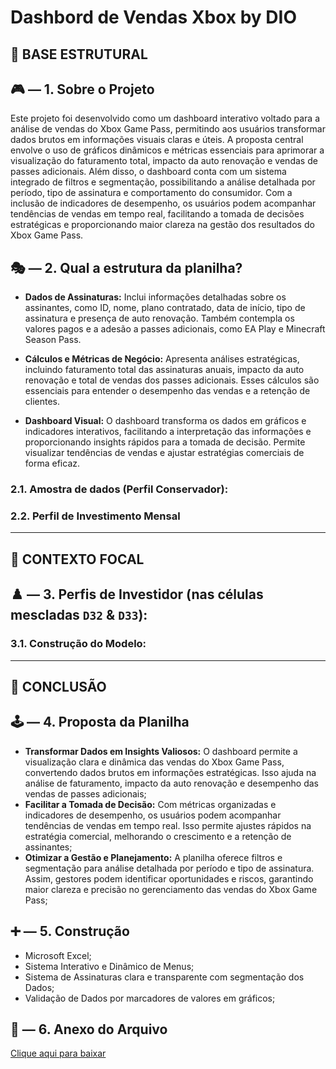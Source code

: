 # Dashbord de Vendas Xbox by DIO

## 🧩 BASE ESTRUTURAL

## 🎮 — 1. Sobre o Projeto

Este projeto foi desenvolvido como um dashboard interativo voltado para a análise de vendas do Xbox Game Pass, permitindo aos usuários transformar dados brutos em informações visuais claras e úteis. A proposta central envolve o uso de gráficos dinâmicos e métricas essenciais para aprimorar a visualização do faturamento total, impacto da auto renovação e vendas de passes adicionais. Além disso, o dashboard conta com um sistema integrado de filtros e segmentação, possibilitando a análise detalhada por período, tipo de assinatura e comportamento do consumidor. Com a inclusão de indicadores de desempenho, os usuários podem acompanhar tendências de vendas em tempo real, facilitando a tomada de decisões estratégicas e proporcionando maior clareza na gestão dos resultados do Xbox Game Pass.

## 🎭 — 2. Qual a estrutura da planilha?

- **Dados de Assinaturas:** Inclui informações detalhadas sobre os assinantes, como ID, nome, plano contratado, data de início, tipo de assinatura e presença de auto renovação. Também contempla os valores pagos e a adesão a passes adicionais, como EA Play e Minecraft Season Pass.

- **Cálculos e Métricas de Negócio:** Apresenta análises estratégicas, incluindo faturamento total das assinaturas anuais, impacto da auto renovação e total de vendas dos passes adicionais. Esses cálculos são essenciais para entender o desempenho das vendas e a retenção de clientes.

- **Dashboard Visual:** O dashboard transforma os dados em gráficos e indicadores interativos, facilitando a interpretação das informações e proporcionando insights rápidos para a tomada de decisão. Permite visualizar tendências de vendas e ajustar estratégias comerciais de forma eficaz.

### 2.1. Amostra de dados (Perfil Conservador):


### 2.2. Perfil de Investimento Mensal


---

## 🎱 CONTEXTO FOCAL

## ♟️ — 3. Perfis de Investidor (nas células mescladas `D32` & `D33`):


### 3.1. Construção do Modelo:


---

## 🎲 CONCLUSÃO

## 🕹️ — 4. Proposta da Planilha

- **Transformar Dados em Insights Valiosos:** O dashboard permite a visualização clara e dinâmica das vendas do Xbox Game Pass, convertendo dados brutos em informações estratégicas. Isso ajuda na análise de faturamento, impacto da auto renovação e desempenho das vendas de passes adicionais;
- **Facilitar a Tomada de Decisão:** Com métricas organizadas e indicadores de desempenho, os usuários podem acompanhar tendências de vendas em tempo real. Isso permite ajustes rápidos na estratégia comercial, melhorando o crescimento e a retenção de assinantes;
- **Otimizar a Gestão e Planejamento:** A planilha oferece filtros e segmentação para análise detalhada por período e tipo de assinatura. Assim, gestores podem identificar oportunidades e riscos, garantindo maior clareza e precisão no gerenciamento das vendas do Xbox Game Pass;

## ➕ — 5. Construção

- Microsoft Excel;
- Sistema Interativo e Dinâmico de Menus;
- Sistema de Assinaturas clara e transparente com segmentação dos Dados;
- Validação de Dados por marcadores de valores em gráficos;
  
## 🎰 — 6. Anexo do Arquivo
[Clique aqui para baixar](https://github.com/EdBerriel/Dashbord-Vendas-Xbox/blob/main/Dashboard%20Xbox.xlsx)
